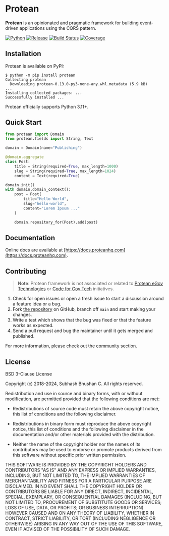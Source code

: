 # Protean

**Protean** is an opinionated and pragmatic framework for building event-driven applications using the CQRS pattern.

[![Python](https://img.shields.io/pypi/pyversions/protean?label=Python)](https://github.com/proteanhq/protean/)
[![Release](https://img.shields.io/pypi/v/protean?label=Release&style=flat-square)](https://pypi.org/project/protean/)
[![Build Status](https://github.com/proteanhq/protean/actions/workflows/ci.yml/badge.svg)](https://github.com/proteanhq/protean/actions/workflows/ci.yml)
[![Coverage](https://codecov.io/gh/proteanhq/protean/graph/badge.svg?token=0sFuFdLBOx)](https://codecov.io/gh/proteanhq/protean)

## Installation

Protean is available on PyPI:

```console
$ python -m pip install protean
Collecting protean
  Downloading protean-0.13.0-py3-none-any.whl.metadata (5.9 kB)
...
Installing collected packages: ...
Successfully installed ...
```

Protean officially supports Python 3.11+.

## Quick Start

```python
from protean import Domain
from protean.fields import String, Text

domain = Domain(name="Publishing")

@domain.aggregate
class Post:
    title = String(required=True, max_length=1000)
    slug = String(required=True, max_length=1024)
    content = Text(required=True)

domain.init()
with domain.domain_context():
    post = Post(
        title="Hello World",
        slug="hello-world",
        content="Lorem Ipsum ..."
    )

    domain.repository_for(Post).add(post)
```

## Documentation

Online docs are available at [https://docs.proteanhq.com](https://docs.proteanhq.com).

## Contributing

> **Note**: Protean framework is not associated or related to [Protean eGov Technologies](https://www.proteantech.in/) or [Code for Gov Tech](https://codeforgovtech.in/) initiatives.

1. Check for open issues or open a fresh issue to start a discussion
    around a feature idea or a bug.
2. Fork [the repository](https://github.com/proteanhq/protean) on
    GitHub, branch off `main` and start making your changes.
3. Write a test which shows that the bug was fixed or that the feature
    works as expected.
4. Send a pull request and bug the maintainer until it gets merged and
    published.

For more information, please check out the
[community](https://docs.proteanhq.com/community/) section.

## License

BSD 3-Clause License

Copyright (c) 2018-2024, Subhash Bhushan C.
All rights reserved.

Redistribution and use in source and binary forms, with or without modification,
are permitted provided that the following conditions are met:

* Redistributions of source code must retain the above copyright notice, this
list of conditions and the following disclaimer.

* Redistributions in binary form must reproduce the above copyright notice,
this list of conditions and the following disclaimer in the documentation
and/or other materials provided with the distribution.

* Neither the name of the copyright holder nor the names of its contributors
may be used to endorse or promote products derived from this software
without specific prior written permission.

THIS SOFTWARE IS PROVIDED BY THE COPYRIGHT HOLDERS AND CONTRIBUTORS "AS IS"
AND ANY EXPRESS OR IMPLIED WARRANTIES, INCLUDING, BUT NOT LIMITED TO, THE
IMPLIED WARRANTIES OF MERCHANTABILITY AND FITNESS FOR A PARTICULAR PURPOSE ARE
DISCLAIMED. IN NO EVENT SHALL THE COPYRIGHT HOLDER OR CONTRIBUTORS BE LIABLE
FOR ANY DIRECT, INDIRECT, INCIDENTAL, SPECIAL, EXEMPLARY, OR CONSEQUENTIAL
DAMAGES (INCLUDING, BUT NOT LIMITED TO, PROCUREMENT OF SUBSTITUTE GOODS OR
SERVICES; LOSS OF USE, DATA, OR PROFITS; OR BUSINESS INTERRUPTION) HOWEVER
CAUSED AND ON ANY THEORY OF LIABILITY, WHETHER IN CONTRACT, STRICT LIABILITY,
OR TORT (INCLUDING NEGLIGENCE OR OTHERWISE) ARISING IN ANY WAY OUT OF THE USE
OF THIS SOFTWARE, EVEN IF ADVISED OF THE POSSIBILITY OF SUCH DAMAGE.
